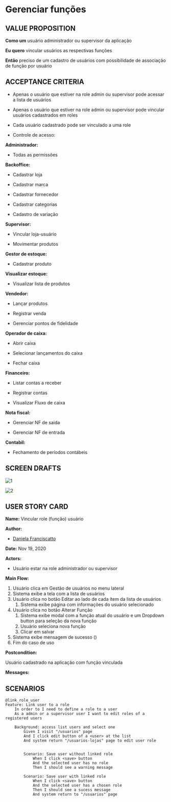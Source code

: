 # Gerenciar funções

## VALUE PROPOSITION

 **Como um** usuário administrador ou supervisor da aplicação

 **Eu quero** vincular usuários as respectivas funções

 **Então** preciso de um cadastro de usuários com possibilidade de associação de função por usuário

## ACCEPTANCE CRITERIA

- Apenas o usuário que estiver na role admin ou supervisor pode acessar a lista de usuários

- Apenas o usuário que estiver na role admin ou supervisor pode vincular usuários cadastrados em roles

- Cada usuário cadastrado pode ser vinculado a uma role

- Controle de acesso:

**Administrador:**

- Todas as permissões

**Backoffice:**

- Cadastrar loja

- Cadastrar marca

- Cadastrar fornecedor

- Cadastrar categorias

- Cadastro de variação

**Supervisor:**

- Vincular loja-usuário

- Movimentar produtos

**Gestor de estoque:**

- Cadastrar produto

**Visualizar estoque:**

- Visualizar lista de produtos

**Vendedor:**

- Lançar produtos

- Registrar venda

- Gerenciar pontos de fidelidade

**Operador de caixa:**

- Abrir caixa

- Selecionar lançamentos do caixa

- Fechar caixa

**Financeiro:**

- Listar contas a receber

- Registrar contas

- Visualizar Fluxo de caixa

**Nota fiscal:**

- Gerenciar NF de saida

- Gerenciar NF de entrada

**Contabil:**

- Fechamento de períodos contábeis

## SCREEN DRAFTS

![1](/img/must-ERP/roles1.png)

![2](/img/must-ERP/roles2.png)

## USER STORY CARD

**Name:** Vincular role (função) usuário

**Author:** 

- [Daniela Franciscatto](https://github.com/danielaanjos) 

**Date:** Nov 19, 2020

**Actors:**  

- Usuário estar na role administrador ou supervisor

**Main Flow:**

1. Usuário clica em Gestão de usuários no menu lateral
2. Sistema exibe a tela com a lista de usuários
3. Usuário clica no botão Editar ao lado de cada ítem da lista de usuários
    1. Sistema exibe página com informações do usuário selecionado
4. Usuário clica no botão Alterar Função
    1. Sistema exibe modal com a função atual do usuário e um Dropdown button para seleção da nova função
    2. Usuário seleciona nova função
    3. Clicar em salvar
5. Sistema exibe mensagem de sucesso ()
6. Fim do caso de uso

**Postcondition:**

Usuário cadastrado na aplicação com função vinculada

**Messages:**



## SCENARIOS

```gherkin
@link_role_user
Feature: Link user to a role
    In order to I need to define a role to a user
    As a admin or a supervisor user I want to edit roles of a registered users

    Background: access list users and select one
        Given I visit "/usuarios" page
        And I click edit button of a <user> at the list
        And system return "/usuarios-lojas" page to edit user role

    
        Scenario: Save user without linked role
            When I click <save> button
            And the selected user has no role
            Then I should see a warning message

        Scenario: Save user with linked role
            When I click <save> button
            And the selected user has a chosen role
            Then I should see a sucess message
            And system return to "/usuarios" page
```
